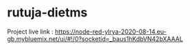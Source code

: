 # rutuja-dietms
Project live link : https://node-red-ylrya-2020-08-14.eu-gb.mybluemix.net/ui/#!/0?socketid=_baus1hKdbVN42bXAAAL
